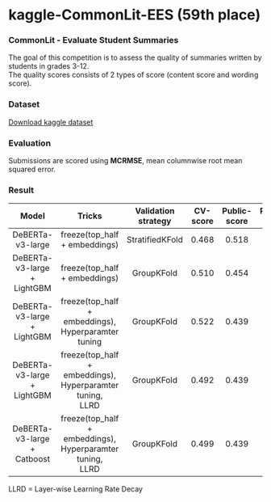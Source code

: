 # kaggle-CommonLit-EES (59th place)
### CommonLit - Evaluate Student Summaries 
The goal of this competition is to assess the quality of summaries written by students in grades 3-12. </br>The quality scores consists of 2 types of score (content score and wording score).

### Dataset
[Download kaggle dataset](https://www.kaggle.com/competitions/commonlit-evaluate-student-summaries/overview)


### Evaluation
Submissions are scored using **MCRMSE**, mean columnwise root mean squared error.

### Result
|Model| Tricks| Validation strategy| CV-score | Public-score |Private-score|
|:---:|:---:|:---:|:---:|:---:|:---:|
|DeBERTa-v3-large | freeze(top_half + embeddings)   |StratifiedKFold   |0.468|0.518 |0.544|
|DeBERTa-v3-large +<br /> LightGBM  | freeze(top_half + embeddings)| GroupKFold| 0.510|0.454|0.508|
|DeBERTa-v3-large +<br /> LightGBM  | freeze(top_half + embeddings), <br />Hyperparamter tuning    |GroupKFold|0.522|0.439 |0.486|
|DeBERTa-v3-large +<br /> LightGBM  | freeze(top_half + embeddings), <br />Hyperparamter tuning,<br /> LLRD      |GroupKFold|0.492|0.439|0.471|
|DeBERTa-v3-large +<br /> Catboost  | freeze(top_half + embeddings), <br />Hyperparamter tuning,<br /> LLRD  |GroupKFold|0.499|0.439 |0.484|

LLRD        =   Layer-wise Learning Rate Decay 